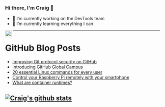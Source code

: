 ### Hi there, I'm Craig 👋

<!--
**CraigTeelFugro/CraigTeelFugro** is a ✨ _special_ ✨ repository because its `README.md` (this file) appears on your GitHub profile.

Here are some ideas to get you started:
-->

- 🔭 I’m currently working on the DevTools team
- 🌱 I’m currently learning everything I can

[<img align="left" alt="Craig Teel | LinkedIn" width="22px" src="https://cdn.jsdelivr.net/npm/simple-icons@v3/icons/linkedin.svg" />][linkedin]

---

# GitHub Blog Posts

<!-- BLOG-POST-LIST:START -->
- [Improving Git protocol security on GitHub](https://github.blog/2021-09-01-improving-git-protocol-security-github/)
- [Introducing GitHub Global Campus](https://github.blog/2021-09-01-introducing-github-global-campus/)
- [20 essential Linux commands for every user](https://opensource.com/article/21/9/essential-linux-commands)
- [Control your Raspberry Pi remotely with your smartphone](https://opensource.com/article/21/9/raspberry-pi-remote-control)
- [What are container runtimes?](https://opensource.com/article/21/9/container-runtimes)
<!-- BLOG-POST-LIST:END -->

## [![Craig's github stats](https://github-readme-stats.vercel.app/api?username=craigteelfugro)](https://github.com/anuraghazra/github-readme-stats)


[linkedin]: https://linkedin.com/in/craig-teel-b8786771

